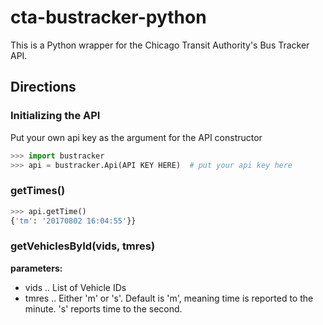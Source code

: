# cta-bustracker-python
This is a Python wrapper for the Chicago Transit Authority's Bus Tracker API.

## Directions

### Initializing the API
Put your own api key as the argument for the API constructor
```python
>>> import bustracker
>>> api = bustracker.Api(API KEY HERE)	# put your api key here
```

### getTimes()

```python
>>> api.getTime()
{'tm': '20170802 16:04:55'}}
```

### getVehiclesById(vids, tmres)

**parameters:**
* vids
.. List of Vehicle IDs
* tmres
.. Either 'm' or 's'. Default is 'm', meaning time is reported to the minute. 's' reports time to the second. 
